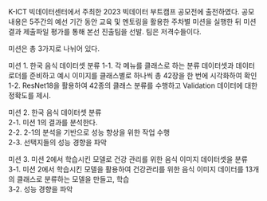 K-ICT 빅데이터센터에서 주최한 2023 빅데이터 부트캠프 공모전에 출전하였다. 
공모 내용은 5주간의 예선 기간 동안 교육 및 멘토링을 활용한 주차별 미션을 실행한 뒤 미션 결과 제출파일 평가를 통해 본선 진출팀을 선발. 
팀은 저격수들이다.

미션은 총 3가지로 나뉘어 있다.

미션 1. 한국 음식 데이터셋 분류
1-1. 각 메뉴를 클래스로 하는 분류 데이터셋과 데이터로더를 준비하고 예시 이미지를 클래스별로 하나씩 총 42장을 한 번에 시각화하여 확인
1-2. ResNet18을 활용하여 42종의 클래스 분류를 수행하고 Validation 데이터에 대한 정확도를 제시.

미션 2. 한국 음식 데이터셋 분류<br/>
2-1. 미션 1의 결과를 분석한다.<br/>
2-2. 2-1의 분석을 기반으로 성능 향상을 위한 작업 수행<br/>
2-3. 선택지들의 성능 경향을 파악

미션 3. 미션 2에서 학습시킨 모델로 건강 관리를 위한 음식 이미지 데이터셋을 분류<br/>
3-1. 미션 2에서 학습시킨 모델을 활용하여 건강관리를 위한 음식 이미지 데이터를 13개의 클래스로 분류하는 모델을 만들고, 학습<br/>
3-2. 성능 경향을 파악

